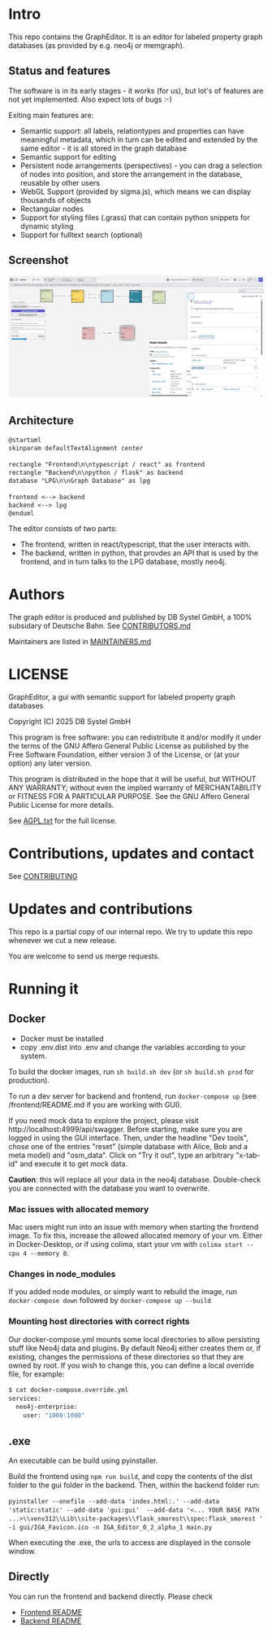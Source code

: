 # Intro

This repo contains the GraphEditor. It is an editor for labeled property graph databases (as
provided by e.g. neo4j or memgraph).

## Status and features

The software is in its early stages - it works (for us), but lot's of features are not yet
implemented. Also expect lots of bugs :-)

Exiting main features are:

- Semantic support: all labels, relationtypes and properties can have meaningful metadata, which in
  turn can be edited and extended by the same editor - it is all stored in the graph database
- Semantic support for editing
- Persistent node arrangements (perspectives) - you can drag a selection of nodes into position, and
  store the arrangement in the database, reusable by other users
- WebGL Support (provided by sigma.js), which means we can display thousands of objects
- Rectangular nodes
- Support for styling files (.grass) that can contain python snippets for dynamic styling
- Support for fulltext search (optional)

## Screenshot

![GraphEditor.png](GraphEditor.png)

## Architecture

```plantuml
@startuml
skinparam defaultTextAlignment center

rectangle "Frontend\n\ntypescript / react" as frontend
rectangle "Backend\n\npython / flask" as backend
database "LPG\n\nGraph Database" as lpg

frontend <--> backend
backend <--> lpg
@enduml
```

The editor consists of two parts:

- The frontend, written in react/typescript, that the user interacts with.
- The backend, written in python, that provdes an API that is used by the frontend, and in turn
  talks to the LPG database, mostly neo4j.

# Authors

The graph editor is produced and published by DB Systel GmbH, a 100% subsidary of Deutsche Bahn.
See [CONTRIBUTORS.md](CONTRIBUTORS.md)

Maintainers are listed in [MAINTAINERS.md](MAINTAINERS.md)

# LICENSE

GraphEditor, a gui with semantic support for labeled property graph databases

Copyright (C) 2025 DB Systel GmbH

This program is free software: you can redistribute it and/or modify it under the terms of the GNU
Affero General Public License as published by the Free Software Foundation, either version 3 of the
License, or (at your option) any later version.

This program is distributed in the hope that it will be useful, but WITHOUT ANY WARRANTY; without
even the implied warranty of MERCHANTABILITY or FITNESS FOR A PARTICULAR PURPOSE. See the GNU Affero
General Public License for more details.

See [AGPL.txt](AGPL.txt) for the full license.

# Contributions, updates and contact

See [CONTRIBUTING](CONTRIBUTING.md)

# Updates and contributions

This repo is a partial copy of our internal repo. We try to update this repo whenever we cut a new
release.

You are welcome to send us merge requests.

# Running it

## Docker

- Docker must be installed
- copy .env.dist into .env and change the variables according to your system.

To build the docker images, run `sh build.sh dev` (or `sh build.sh prod` for production).

To run a dev server for backend and frontend, run `docker-compose up`  (see /frontend/README.md if
you are working with GUI).

If you need mock data to explore the project, please visit http://localhost:4999/api/swagger. Before
starting, make sure you are logged in using the GUI interface. Then, under the headline "Dev tools",
chose one of the entries "reset" (simple database with Alice, Bob and a meta model) and "osm_data".
Click on "Try it out", type an arbitrary "x-tab-id" and execute it to get mock data.

**Caution**: this will replace all your data in the neo4j database. Double-check you are connected
with the database you want to overwrite.

### Mac issues with allocated memory

Mac users might run into an issue with memory when starting the frontend image. To fix this,
increase the allowed allocated memory of your vm. Either in Docker-Desktop, or if using colima,
start your vm with `colima start --cpu 4 --memory 8`.

### Changes in node_modules

If you added node modules, or simply want to rebuild the image, run `docker-compose down` followed
by `docker-compose up --build`

### Mounting host directories with correct rights

Our docker-compose.yml mounts some local directories to allow persisting stuff like Neo4j data and
plugins. By default Neo4j either creates them or, if existing, changes the permissions of these
directories so that they are owned by root. If you wish to change this, you can define a local
override file, for example:

```bash
$ cat docker-compose.override.yml
services:
  neo4j-enterprise:
    user: "1000:1000"
```

## .exe

An executable can be build using pyinstaller.

Build the frontend using `npm run build`, and copy the contents of the dist folder to the gui folder
in the backend. Then, within the backend folder run:

`pyinstaller --onefile --add-data 'index.html:.' --add-data 'static:static' --add-data 'gui:gui' 
--add-data '<... YOUR BASE PATH ...>\\venv312\\Lib\\site-packages\\flask_smorest\\spec:flask_smorest
' -i gui/IGA_Favicon.ico -n IGA_Editor_0_2_alpha_1 main.py
`

When executing the .exe, the urls to access are displayed in the console window.

## Directly

You can run the frontend and backend directly. Please check

- [Frontend README](frontend/README.md)
- [Backend README](backend/README.md)



